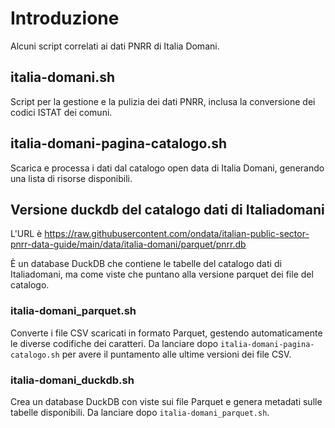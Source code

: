 # Introduzione

Alcuni script correlati ai dati PNRR di Italia Domani.

## italia-domani.sh

Script per la gestione e la pulizia dei dati PNRR, inclusa la conversione dei codici ISTAT dei comuni.

## italia-domani-pagina-catalogo.sh

Scarica e processa i dati dal catalogo open data di Italia Domani, generando una lista di risorse disponibili.

## Versione duckdb del catalogo dati di Italiadomani

L'URL è https://raw.githubusercontent.com/ondata/italian-public-sector-pnrr-data-guide/main/data/italia-domani/parquet/pnrr.db

È un database DuckDB che contiene le tabelle del catalogo dati di Italiadomani, ma come viste che puntano alla versione parquet dei file del catalogo.

### italia-domani_parquet.sh

Converte i file CSV scaricati in formato Parquet, gestendo automaticamente le diverse codifiche dei caratteri. Da lanciare dopo `italia-domani-pagina-catalogo.sh` per avere il puntamento alle ultime versioni dei file CSV.

### italia-domani_duckdb.sh

Crea un database DuckDB con viste sui file Parquet e genera metadati sulle tabelle disponibili. Da lanciare dopo `italia-domani_parquet.sh`.
